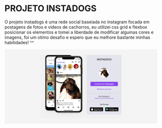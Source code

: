 # PROJETO INSTADOGS
O projeto instadogs é uma rede social baseiada no instagram focada em postagens de fotos e 
videos de cachorros, eu utilizei css grid e flexbox posicionar os elementos e tomei a 
liberdade de modificar algumas cores e imagens, foi um otimo desafio e espero
que eu melhore bastante minhas habilidades! ^^

![projeto instadogs](https://github.com/tiagot1/instadogs/blob/main/instadogos.png)
